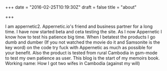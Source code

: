 +++
date = "2016-02-25T10:19:30Z"
draft = false
title = "about"

+++
I am appernetic2. Appernetic.io's friend and business partner for a long time. I have now started beta and ceta testing the site. As I now Appernetic I know how to test his patience big time. When I betatest the products I go dumb and dumber (If you not watched the movie do it and Samsonite is the key word) on the code try fuck with Appernetic as much as possible for your benefit. Also the product is tested from rural Cambodia in gsm-mode to test my own patience as user. This blog is the start of my memoirs book. Working name: How I got two wifes in Cambodia (against my will)
